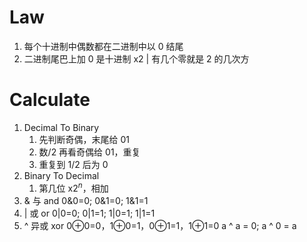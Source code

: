 # Law
1. 每个十进制中偶数都在二进制中以 0 结尾
2. 二进制尾巴上加 0 是十进制 x2 | 有几个零就是 2 的几次方
# Calculate
1. Decimal To Binary
    1. 先判断奇偶，末尾给 01
    2. 数/2 再看奇偶给 01，重复
    3. 重复到 1/2 后为 0
2. Binary To Decimal
    1. 第几位 x$2^n$，相加
3. & 与 and
    0&0=0; 0&1=0; 1&1=1
4. | 或 or
	0|0=0; 0|1=1; 1|0=1; 1|1=1
5. ^ 异或 xor
	0⊕0=0，1⊕0=1，0⊕1=1，1⊕1=0
	a ^ a = 0; a ^ 0 = a
	